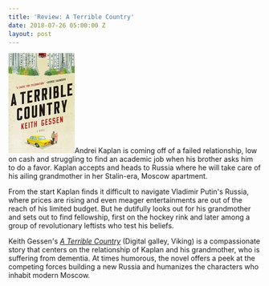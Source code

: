 ```yaml
---
title: 'Review: A Terrible Country'
date: 2018-07-26 05:00:00 Z
layout: post
---
```


![](/assets/images/51P-dnqLLnL-132x200.jpg)Andrei Kaplan is coming off of a failed relationship, low on cash and struggling to find an academic job when his brother asks him to do a favor. Kaplan accepts and heads to Russia where he will take care of his ailing grandmother in her Stalin-era, Moscow apartment.

From the start Kaplan finds it difficult to navigate Vladimir Putin's Russia, where prices are rising and even meager entertainments are out of the reach of his limited budget. But he dutifully looks out for his grandmother and sets out to find fellowship, first on the hockey rink and later among a group of revolutionary leftists who test his beliefs.

Keith Gessen's [_A Terrible Country_](https://amzn.to/2JVjBfD) (Digital galley, Viking) is a compassionate story that centers on the relationship of Kaplan and his grandmother, who is suffering from dementia. At times humorous, the novel offers a peek at the competing forces building a new Russia and humanizes the characters who inhabit modern Moscow.
